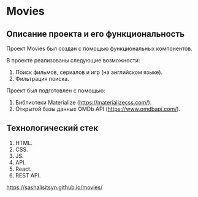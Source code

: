# Movies

## Описание проекта и его функциональность

Проект Movies был создан с помощью функциональных компонентов.

В проекте реализованы следующие возможности:

1. Поиск фильмов, сериалов и игр (на английском языке).
2. Фильтрация поиска.

Проект был подготовлен с помощью:

1. Библиотеки Materialize (https://materializecss.com/).
2. Открытой базы данных OMDb API (https://www.omdbapi.com/).

## Технологический стек

1. HTML.
2. CSS.
3. JS.
4. API.
5. React.
6. REST API.

https://sashalisitsyn.github.io/movies/
